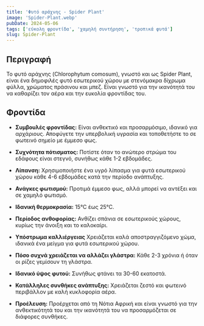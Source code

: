 ```yaml
---
title: 'Φυτό αράχνης - Spider Plant'
image: 'Spider-Plant.webp'
pubDate: 2024-05-06
tags: ['εύκολη φροντίδα', 'χαμηλή συντήρηση', 'τροπικά φυτά']
slug: Spider-Plant
---
```


**Περιγραφή**
-------------
Το φυτό αράχνης (Chlorophytum comosum), γνωστό και ως Spider Plant, είναι ένα δημοφιλές φυτό εσωτερικού χώρου με στενόμακρα δίχρωμα φύλλα, χρώματος πράσινου και μπεζ. Είναι γνωστό για την ικανότητά του να καθαρίζει τον αέρα και την ευκολία φροντίδας του.

**Φροντίδα**
------------

* **Συμβουλές φροντίδας:** 
  Είναι ανθεκτικό και προσαρμόσιμο, ιδανικό για αρχάριους. Αποφύγετε την υπερβολική υγρασία και τοποθετήστε το σε φωτεινό σημείο με έμμεσο φως.

* **Συχνότητα πότισματος:** 
  Ποτίστε όταν το ανώτερο στρώμα του εδάφους είναι στεγνό, συνήθως κάθε 1-2 εβδομάδες.

* **Λίπανση:** 
  Χρησιμοποιήστε ένα υγρό λίπασμα για φυτά εσωτερικού χώρου κάθε 4-6 εβδομάδες κατά την περίοδο ανάπτυξης.

* **Ανάγκες φωτισμού:** 
  Προτιμά έμμεσο φως, αλλά μπορεί να αντέξει και σε χαμηλό φωτισμό.

* **Ιδανική θερμοκρασία:** 
  15°C έως 25°C.

* **Περίοδος ανθοφορίας:**
  Ανθίζει σπάνια σε εσωτερικούς χώρους, κυρίως την άνοιξη και το καλοκαίρι.

* **Υπόστρωμα καλλιέργειας**
  Χρειάζεται καλά αποστραγγιζόμενο χώμα, ιδανικά ένα μείγμα για φυτά εσωτερικού χώρου.

* **Πόσο συχνά χρειάζεται να αλλάζει γλάστρα:** 
  Κάθε 2-3 χρόνια ή όταν οι ρίζες γεμίσουν τη γλάστρα.

* **Ιδανικό ύψος φυτού:** 
  Συνήθως φτάνει τα 30-60 εκατοστά.

* **Κατάλληλες συνθήκες ανάπτυξης:** 
  Χρειάζεται ζεστό και φωτεινό περιβάλλον με καλή κυκλοφορία αέρα.

* **Προέλευση:**
  Προέρχεται από τη Νότια Αφρική και είναι γνωστό για την ανθεκτικότητά του και την ικανότητά του να προσαρμόζεται σε διάφορες συνθήκες.